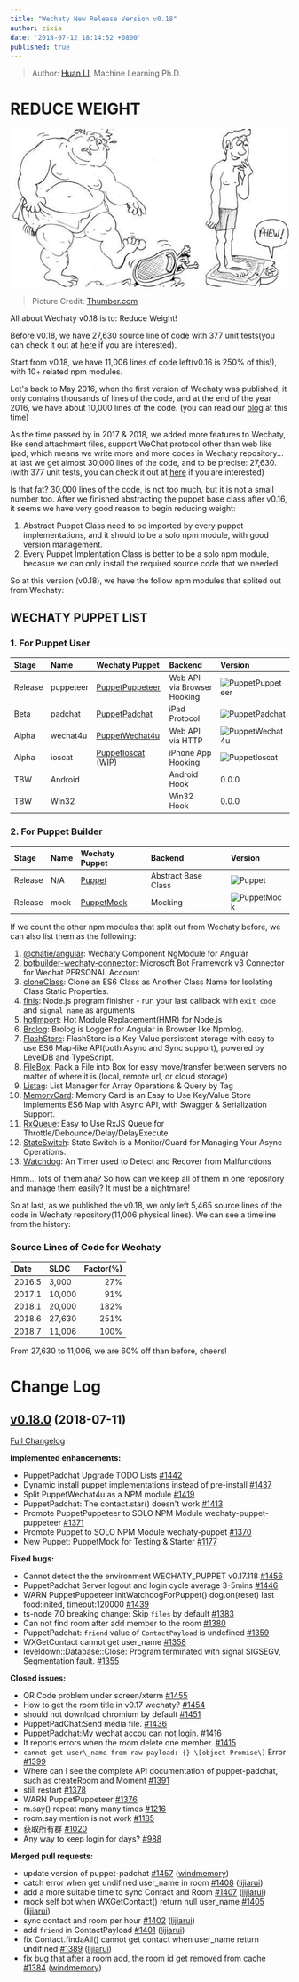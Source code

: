 ```yaml
---
title: "Wechaty New Release Version v0.18"
author: zixia
date: '2018-07-12 18:14:52 +0800'
published: true
---
```


> Author: [Huan LI](https://github.com/zixia), Machine Learning Ph.D.

# REDUCE WEIGHT

![reduce weight](/download/2018/huan-reduce-weight.jpg)

> Picture Credit: [Thumber.com](https://www.tumblr.com/search/the%20fastest%20way%20to%20lose%20weight)

All about Wechaty v0.18 is to: Reduce Weight!

Before v0.18, we have 27,630 source line of code with 377 unit tests(you can check it out at [here](https://github.com/Chatie/wechaty/blob/01bfdf96c8023f44fa2ad2762f8f12fee875e42e/tests/README.md) if you are interested).

Start from v0.18, we have 11,006 lines of code left(v0.16 is 250% of this!), with 10+ related npm modules.

<!--more-->

Let's back to May 2016, when the first version of Wechaty was published, it only contains thousands of lines of the code, and at the end of the year 2016, we have about 10,000 lines of the code. (you can read our [blog](https://blog.chatie.io/welcome-to-wechaty/) at this time)

As the time passed by in 2017 & 2018, we added more features to Wechaty, like send attachment files, support WeChat protocol other than web like ipad, which means we write more and more codes in Wechaty repository... at last we get almost 30,000 lines of the code, and to be precise: 27,630. (with 377 unit tests, you can check it out at [here](https://github.com/Chatie/wechaty/blob/01bfdf96c8023f44fa2ad2762f8f12fee875e42e/tests/README.md) if you are interested)

Is that fat? 30,000 lines of the code, is not too much, but it is not a small number too. After we finished abstracting the puppet base class after v0.16, it seems we have very good reason to begin reducing weight:

1. Abstract Puppet Class need to be imported by every puppet implementations, and it should to be a solo npm module, with good version management.
1. Every Puppet Implentation Class is better to be a solo npm module, becasue we can only install the required source code that we needed.

So at this version (v0.18), we have the follow npm modules that splited out from Wechaty:

## WECHATY PUPPET LIST

### 1. For Puppet User

| Stage   | Name      | Wechaty Puppet | Backend | Version |
| :---    | :---      | :---           | :---    | :---    |
| Release  | puppeteer | [PuppetPuppeteer](https://github.com/Chatie/wechaty-puppet-puppeteer) | Web API via Browser Hooking | ![PuppetPuppeteer](https://badge.fury.io/js/wechaty-puppet-puppeteer.svg) |
| Beta    | padchat   | [PuppetPadchat](https://github.com/lijiarui/wechaty-puppet-padchat) | iPad Protocol | ![PuppetPadchat](https://badge.fury.io/js/wechaty-puppet-padchat.svg) |
| Alpha   | wechat4u  | [PuppetWechat4u](https://github.com/Chatie/wechaty-puppet-wechat4u) | Web API via HTTP | ![PuppetWechat4u](https://badge.fury.io/js/wechaty-puppet-wechat4u.svg) |
| Alpha   | ioscat    | [PuppetIoscat](https://github.com/linyimin-bupt/wechaty-puppet-ioscat) (WIP) | iPhone App Hooking | ![PuppetIoscat](https://badge.fury.io/js/wechaty-puppet-ioscat.svg) |
| TBW | Android | | Android Hook | 0.0.0 |
| TBW | Win32   | | Win32 Hook   | 0.0.0 |

### 2. For Puppet Builder

| Stage   | Name      | Wechaty Puppet | Backend | Version |
| :---    | :---      | :---           | :---    | :---    |
| Release | N/A       | [Puppet](https://github.com/Chatie/wechaty-puppet) | Abstract Base Class | ![Puppet](https://badge.fury.io/js/wechaty-puppet.svg) |
| Release | mock      | [PuppetMock](https://github.com/Chatie/wechaty-puppet-mock) | Mocking | ![PuppetMock](https://badge.fury.io/js/wechaty-puppet-mock.svg) |

If we count the other npm modules that split out from Wechaty before, we can also list them as the following:

1. [@chatie/angular](https://www.npmjs.com/package/@chatie/angular): Wechaty Component NgModule for Angular
1. [botbuilder-wechaty-connector](https://www.npmjs.com/package/botbuilder-wechaty-connector): Microsoft Bot Framework v3 Connector for Wechat PERSONAL Account
1. [cloneClass](https://www.npmjs.com/package/clone-class): Clone an ES6 Class as Another Class Name for Isolating Class Static Properties.
1. [finis](https://www.npmjs.com/package/finis): Node.js program finisher - run your last callback with `exit code` and `signal name` as arguments
1. [hotImport](https://www.npmjs.com/package/hot-import): Hot Module Replacement(HMR) for Node.js
1. [Brolog](https://www.npmjs.com/package/brolog): Brolog is Logger for Angular in Browser like Npmlog.
1. [FlashStore](https://www.npmjs.com/package/flash-store): FlashStore is a Key-Value persistent storage with easy to use ES6 Map-like API(both Async and Sync support), powered by LevelDB and TypeScript.
1. [FileBox](https://www.npmjs.com/package/file-box): Pack a File into Box for easy move/transfer between servers no matter of where it is.(local, remote url, or cloud storage)
1. [Listag](https://www.npmjs.com/package/listag): List Manager for Array Operations & Query by Tag
1. [MemoryCard](https://www.npmjs.com/package/memory-card): Memory Card is an Easy to Use Key/Value Store Implements ES6 Map with Async API, with Swagger & Serialization Support.
1. [RxQueue](https://www.npmjs.com/package/rx-queue): Easy to Use RxJS Queue for Throttle/Debounce/Delay/DelayExecute
1. [StateSwitch](https://www.npmjs.com/package/state-switch): State Switch is a Monitor/Guard for Managing Your Async Operations.
1. [Watchdog](https://www.npmjs.com/package/watchdog): An Timer used to Detect and Recover from Malfunctions

Hmm... lots of them aha? So how can we keep all of them in one repository and manage them easily? It must be a nightmare!

So at last, as we published the v0.18, we only left 5,465 source lines of the code in Wechaty repository(11,006 physical lines). We can see a timeline from the history:

### Source Lines of Code for Wechaty

| Date | SLOC | Factor(%) |
| :--- | :--- | ---: |
| 2016.5 | 3,000 | 27% |
| 2017.1 | 10,000 | 91% |
| 2018.1 | 20,000 | 182% |
| 2018.6 | 27,630 | 251% |
| 2018.7 | 11,006 | 100% |

From 27,630 to 11,006, we are 60% off than before, cheers!

# Change Log

## [v0.18.0](https://github.com/chatie/wechaty/tree/v0.18.0) (2018-07-11)

[Full Changelog](https://github.com/chatie/wechaty/compare/v0.16.0...v0.18.0)

**Implemented enhancements:**

- PuppetPadchat Upgrade TODO Lists [\#1442](https://github.com/Chatie/wechaty/issues/1442)
- Dynamic install puppet implementations instead of pre-install [\#1437](https://github.com/Chatie/wechaty/issues/1437)
- Split PuppetWechat4u as a NPM module [\#1419](https://github.com/Chatie/wechaty/issues/1419)
- PuppetPadchat: The contact.star\(\) doesn't work [\#1413](https://github.com/Chatie/wechaty/issues/1413)
- Promote PuppetPuppeteer to SOLO NPM Module wechaty-puppet-puppeteer [\#1371](https://github.com/Chatie/wechaty/issues/1371)
- Promote Puppet to SOLO NPM Module wechaty-puppet [\#1370](https://github.com/Chatie/wechaty/issues/1370)
- New Puppet: PuppetMock for Testing & Starter [\#1177](https://github.com/Chatie/wechaty/issues/1177)

**Fixed bugs:**

- Cannot detect the the environment WECHATY\_PUPPET v0.17.118  [\#1456](https://github.com/Chatie/wechaty/issues/1456)
- PuppetPadchat Server logout and login cycle average 3-5mins [\#1446](https://github.com/Chatie/wechaty/issues/1446)
- WARN PuppetPuppeteer initWatchdogForPuppet\(\) dog.on\(reset\) last food:inited, timeout:120000 [\#1439](https://github.com/Chatie/wechaty/issues/1439)
- ts-node 7.0 breaking change: Skip `files` by default [\#1383](https://github.com/Chatie/wechaty/issues/1383)
- Can not find room after add member to the room [\#1380](https://github.com/Chatie/wechaty/issues/1380)
- PuppetPadchat: `friend` value of `ContactPayload` is undefined [\#1359](https://github.com/Chatie/wechaty/issues/1359)
- WXGetContact cannot get user\_name [\#1358](https://github.com/Chatie/wechaty/issues/1358)
- leveldown::Database::Close: Program terminated with signal SIGSEGV, Segmentation fault. [\#1355](https://github.com/Chatie/wechaty/issues/1355)

**Closed issues:**

- QR Code problem under screen/xterm [\#1455](https://github.com/Chatie/wechaty/issues/1455)
- How to get the room title in v0.17 wechaty? [\#1454](https://github.com/Chatie/wechaty/issues/1454)
- should not download chromium by default [\#1451](https://github.com/Chatie/wechaty/issues/1451)
- PuppetPadChat:Send media file. [\#1436](https://github.com/Chatie/wechaty/issues/1436)
- PuppetPadchat:My wechat accou can not login. [\#1416](https://github.com/Chatie/wechaty/issues/1416)
- It reports errors when the room delete one member. [\#1415](https://github.com/Chatie/wechaty/issues/1415)
- `cannot get user\_name from raw payload: {} \[object Promise\]` Error [\#1399](https://github.com/Chatie/wechaty/issues/1399)
- Where can I see the complete API documentation of puppet-padchat, such as createRoom and Moment [\#1391](https://github.com/Chatie/wechaty/issues/1391)
- still restart [\#1378](https://github.com/Chatie/wechaty/issues/1378)
- WARN PuppetPuppeteer [\#1376](https://github.com/Chatie/wechaty/issues/1376)
- m.say\(\) repeat many many times [\#1216](https://github.com/Chatie/wechaty/issues/1216)
- room.say mention is not work [\#1185](https://github.com/Chatie/wechaty/issues/1185)
- 获取所有群 [\#1020](https://github.com/Chatie/wechaty/issues/1020)
- Any way to keep login for days? [\#988](https://github.com/Chatie/wechaty/issues/988)

**Merged pull requests:**

- update version of puppet-padchat [\#1457](https://github.com/Chatie/wechaty/pull/1457) ([windmemory](https://github.com/windmemory))
- catch error when get undifined user\_name in room [\#1408](https://github.com/Chatie/wechaty/pull/1408) ([lijiarui](https://github.com/lijiarui))
- add a more suitable time to sync Contact and Room [\#1407](https://github.com/Chatie/wechaty/pull/1407) ([lijiarui](https://github.com/lijiarui))
- mock self bot when WXGetContact\(\) return null user\_name [\#1405](https://github.com/Chatie/wechaty/pull/1405) ([lijiarui](https://github.com/lijiarui))
- sync contact and room per hour [\#1402](https://github.com/Chatie/wechaty/pull/1402) ([lijiarui](https://github.com/lijiarui))
- add `friend` in ContactPayload [\#1401](https://github.com/Chatie/wechaty/pull/1401) ([lijiarui](https://github.com/lijiarui))
- fix Contact.findaAll\(\) cannot get contact when user\_name return undifined [\#1389](https://github.com/Chatie/wechaty/pull/1389) ([lijiarui](https://github.com/lijiarui))
- fix bug that after a room add, the room id get removed from cache [\#1384](https://github.com/Chatie/wechaty/pull/1384) ([windmemory](https://github.com/windmemory))

